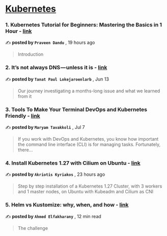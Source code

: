 
<h1><a href=https://medium.com/tag/kubernetes/recommended target="_blank" rel="noopener noreferrer">Kubernetes</a></h1>
<h3>1. Kubernetes Tutorial for Beginners: Mastering the Basics in 1 Hour - <a href=https://medium.com/@praveendandu24?source=tag_recommended_feed---------0-84----------kubernetes----------fb635c1a_554f_44d2_a286_3760bd918750------- target="_blank" rel="noopener noreferrer">link</a></h3>

✍️ **posted by `Praveen Dandu`** <date> , 19 hours ago</date>

<blockquote>Introduction</blockquote>

<h3>2. It’s not always DNS — unless it is - <a href=https://medium.com/@tanatloke?source=tag_recommended_feed---------1-107----------kubernetes----------fb635c1a_554f_44d2_a286_3760bd918750------- target="_blank" rel="noopener noreferrer">link</a></h3>

✍️ **posted by `Tanat Paul Lokejaroenlarb`** <date> , Jun 13</date>

<blockquote>Our journey investigating a months-long issue and what we learned from it</blockquote>

<h3>3. Tools To Make Your Terminal DevOps and Kubernetes Friendly - <a href=https://medium.com/@maryam.tavakoli.3?source=tag_recommended_feed---------2-85----------kubernetes----------fb635c1a_554f_44d2_a286_3760bd918750------- target="_blank" rel="noopener noreferrer">link</a></h3>

✍️ **posted by `Maryam Tavakkoli`** <date> , Jul 7</date>

<blockquote>If you work with DevOps and Kubernetes, you know how important the command line interface (CLI) is for managing tasks. Fortunately, there…</blockquote>

<h3>4. Install Kubernetes 1.27 with Cilium on Ubuntu - <a href=https://medium.com/@akyriako?source=tag_recommended_feed---------3-84----------kubernetes----------fb635c1a_554f_44d2_a286_3760bd918750------- target="_blank" rel="noopener noreferrer">link</a></h3>

✍️ **posted by `Akriotis Kyriakos`** <date> , 23 hours ago</date>

<blockquote>Step by step installation of a Kubernetes 1.27 Cluster, with 3 workers and 1 master nodes, on Ubuntu with Kubeadm and Cilium as CNI</blockquote>

<h3>5. Helm vs Kustomize: why, when, and how - <a href=https://medium.com/@elfakharany?source=tag_recommended_feed---------4-107----------kubernetes----------fb635c1a_554f_44d2_a286_3760bd918750------- target="_blank" rel="noopener noreferrer">link</a></h3>

✍️ **posted by `Ahmed Elfakharany`** <date> , 12 min read</date>

<blockquote>The challenge</blockquote>

